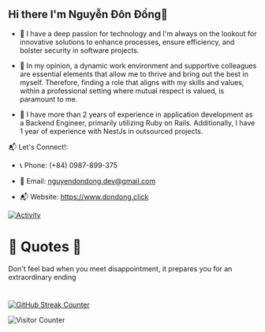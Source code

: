 ## Hi there I'm Nguyễn Đôn Đổng👋

- 🔭 I have a deep passion for technology and I'm always on the lookout for innovative solutions to enhance processes, ensure efficiency, and bolster security in software projects.

- 🌱 In my opinion, a dynamic work environment and supportive colleagues are essential elements that allow me to thrive and bring out the best in myself. Therefore, finding a role that aligns with my skills and values, within a professional setting where mutual respect is valued, is paramount to me.

- 👯 I have more than 2 years of experience in application development as a Backend Engineer, primarily utilizing Ruby on Rails. Additionally, I have 1 year of experience with NestJs in outsourced projects.
  
📬 Let's Connect!:
  
- 📞 Phone: (+84) 0987-899-375

- 📧 Email: nguyendondong.dev@gmail.com

- 📬 Website: https://www.dondong.click

  
[![Activity](https://github-readme-stats.vercel.app/api?username=nguyendondong&count_private=true&show_icons=true&include_all_commits=true&theme=vue-dark&custom_title=Activity)](https://github.com/anuraghazra/github-readme-stats)

# 🌱 Quotes 🌱
<!--START_SECTION:auto_commit-->
Don't feel bad when you meet disappointment, it prepares you for an extraordinary ending
<!--END_SECTION:auto_commit-->
#

[![GitHub Streak Counter](https://github-readme-streak-stats.herokuapp.com/?user=nguyendondong&theme=vue-dark)](https://git.io/streak-stats)

![Visitor Counter](https://visitor-badge.laobi.icu/badge?page_id=nguyendondong.nguyendondong)

